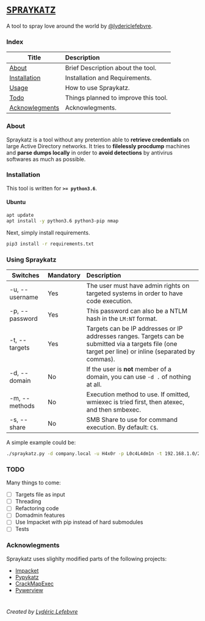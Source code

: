 # [```SPRAYKATZ```](https://github.com/aas-n/spraykatz/blob/master/README.md)
A tool to spray love around the world by [@lydericlefebvre](https://twitter.com/lydericlefebvre).

### Index

| Title        | Description   |
| ------------- |:-------------|
| [About](#about)  | Brief Description about the tool. |
| [Installation](#installation)  | Installation and Requirements. |
| [Usage](#using-spraykatz)  | How to use Spraykatz. |
| [Todo](#todo)  | Things planned to improve this tool. |
| [Acknowlegments](#acknowlegments)  | Acknowlegments. |

### About  
Spraykatz is a tool without any pretention able to **retrieve credentials** on large Active Directory networks. It tries to __filelessly procdump__ machines and __parse dumps locally__ in order to **avoid detections** by antivirus softwares as much as possible.

### Installation
This tool is written for **`>= python3.6`**.
#### Ubuntu
```bash
apt update
apt install -y python3.6 python3-pip nmap
```
Next, simply install requirements.
```bash
pip3 install -r requirements.txt
```

### Using Spraykatz  

| Switches | Mandatory | Description |
| ------ |:------------|:--------|
| -u, --username | Yes | The user must have admin rights on targeted systems in order to have code execution. |
| -p, --password | Yes | This password can also be a NTLM hash in the `LM:NT` format. |
| -t, --targets | Yes | Targets can be IP addresses or IP addresses ranges. Targets can be submitted via a targets file (one target per line) or inline (separated by commas). |
| -d, --domain | No | If the user is **not** member of a domain, you can use `-d .` of nothing at all. |
| -m, --methods | No | Execution method to use. If omitted, wmiexec is tried first, then atexec, and  then smbexec. |
| -s, --share | No | SMB Share to use for command execution. By default: `C$`. |

A simple example could be:
```bash
./spraykatz.py -d company.local -u H4x0r -p L0c4L4dm1n -t 192.168.1.0/24
```

### TODO
Many things to come:
- [ ] Targets file as input
- [ ] Threading
- [ ] Refactoring code
- [ ] Domadmin features
- [ ] Use Impacket with pip instead of hard submodules
- [ ] Tests

### Acknowlegments  
Spraykatz uses slighlty modified parts of the following projects:
* [Impacket](https://github.com/SecureAuthCorp/impacket)
* [Pypykatz](https://github.com/skelsec/pypykatz)
* [CrackMapExec](https://github.com/byt3bl33d3r/CrackMapExec)
* [Pywerview](https://github.com/the-useless-one/pywerview)

# 
*Created by [Lydéric Lefebvre](https://www.linkedin.com/in/lydericlefebvre/)*
